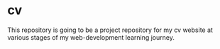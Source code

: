 # cv
This repository is going to be a project repository for my cv website at various stages of my web-development learning journey.
